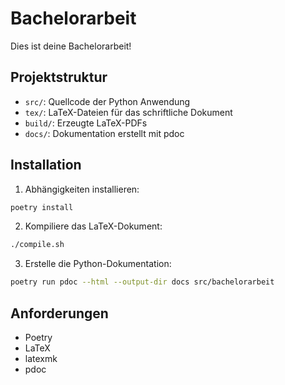 # Bachelorarbeit

Dies ist deine Bachelorarbeit!

## Projektstruktur

- `src/`: Quellcode der Python Anwendung
- `tex/`: LaTeX-Dateien für das schriftliche Dokument
- `build/`: Erzeugte LaTeX-PDFs
- `docs/`: Dokumentation erstellt mit pdoc

## Installation

1. Abhängigkeiten installieren:
```bash
poetry install
```

2. Kompiliere das LaTeX-Dokument:
```bash
./compile.sh
```

3. Erstelle die Python-Dokumentation:
```bash
poetry run pdoc --html --output-dir docs src/bachelorarbeit
```

## Anforderungen
- Poetry
- LaTeX
- latexmk
- pdoc
